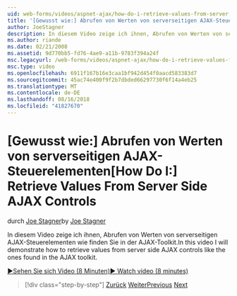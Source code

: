 ```yaml
---
uid: web-forms/videos/aspnet-ajax/how-do-i-retrieve-values-from-server-side-ajax-controls
title: '[Gewusst wie:] Abrufen von Werten von serverseitigen AJAX-Steuerelementen | Microsoft-Dokumentation'
author: JoeStagner
description: In diesem Video zeige ich ihnen, Abrufen von Werten von serverseitigen AJAX-Steuerelementen wie finden Sie in der AJAX-Toolkit.
ms.author: riande
ms.date: 02/21/2008
ms.assetid: 9d770bb5-fd76-4ae9-a11b-9783f394a24f
msc.legacyurl: /web-forms/videos/aspnet-ajax/how-do-i-retrieve-values-from-server-side-ajax-controls
msc.type: video
ms.openlocfilehash: 6911f167b16e3caa1bf942d454f0aacd583383d7
ms.sourcegitcommit: 45ac74e400f9f2b7dbded66297730f6f14a4eb25
ms.translationtype: MT
ms.contentlocale: de-DE
ms.lasthandoff: 08/16/2018
ms.locfileid: "41827670"
---
```

<a name="how-do-i-retrieve-values-from-server-side-ajax-controls"></a><span data-ttu-id="ce3fc-103">[Gewusst wie:] Abrufen von Werten von serverseitigen AJAX-Steuerelementen</span><span class="sxs-lookup"><span data-stu-id="ce3fc-103">[How Do I:] Retrieve Values From Server Side AJAX Controls</span></span>
====================
<span data-ttu-id="ce3fc-104">durch [Joe Stagner](https://github.com/JoeStagner)</span><span class="sxs-lookup"><span data-stu-id="ce3fc-104">by [Joe Stagner](https://github.com/JoeStagner)</span></span>

<span data-ttu-id="ce3fc-105">In diesem Video zeige ich ihnen, Abrufen von Werten von serverseitigen AJAX-Steuerelementen wie finden Sie in der AJAX-Toolkit.</span><span class="sxs-lookup"><span data-stu-id="ce3fc-105">In this video I will demonstrate how to retrieve values from server side AJAX controls like the ones found in the AJAX toolkit.</span></span>

[<span data-ttu-id="ce3fc-106">&#9654;Sehen Sie sich Video (8 Minuten)</span><span class="sxs-lookup"><span data-stu-id="ce3fc-106">&#9654; Watch video (8 minutes)</span></span>](https://channel9.msdn.com/Blogs/ASP-NET-Site-Videos/how-do-i-retrieve-values-from-server-side-ajax-controls)

> [!div class="step-by-step"]
> <span data-ttu-id="ce3fc-107">[Zurück](how-do-i-associate-ajax-client-behavior-with-an-aspnet-server-control.md)
> [Weiter](two-simple-techniques-for-triggering-updates-to-update-panels.md)</span><span class="sxs-lookup"><span data-stu-id="ce3fc-107">[Previous](how-do-i-associate-ajax-client-behavior-with-an-aspnet-server-control.md)
[Next](two-simple-techniques-for-triggering-updates-to-update-panels.md)</span></span>
